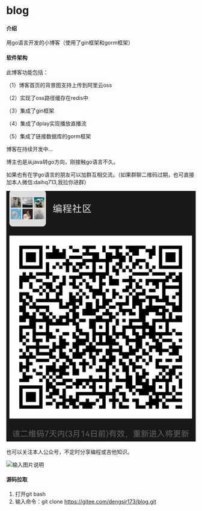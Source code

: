 # blog

#### 介绍
用go语言开发的小博客（使用了gin框架和gorm框架）



#### 软件架构
此博客功能包括：

（1）博客首页的背景图支持上传到阿里云oss

（2）实现了oss路径缓存在redis中

（3）集成了gin框架

（4）集成了dplay实现播放直播流

（5）集成了链接数据库的gorm框架


博客在持续开发中...

博主也是从java转go方向，刚接触go语言不久。

如果也有在学go语言的朋友可以加群互相交流。（如果群聊二维码过期，也可直接加本人微信:daihq713,我拉你进群）

![输入图片说明](%E5%BE%AE%E4%BF%A1%E5%9B%BE%E7%89%87_20220307114458%20(2).jpg)



也可以关注本人公众号，不定时分享编程或吉他知识。

![输入图片说明](%E6%89%AB%E7%A0%81_%E6%90%9C%E7%B4%A2%E8%81%94%E5%90%88%E4%BC%A0%E6%92%AD%E6%A0%B7%E5%BC%8F-%E7%99%BD%E8%89%B2%E7%89%88.png)




#### 源码拉取

1. 打开git bash
2. 输入命令：git clone https://gitee.com/dengsir173/blog.git




